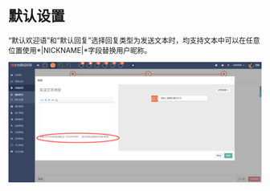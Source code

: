 # 默认设置

“默认欢迎语”和“默认回复”选择回复类型为发送文本时，均支持文本中可以在任意位置使用\*\|NICKNAME\|\*字段替换用户昵称。  

![](/assets/1522321498%281%29.jpg)




